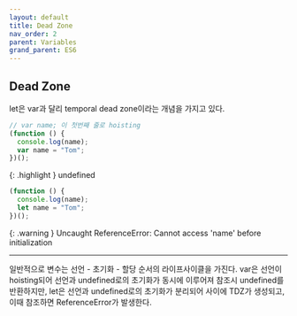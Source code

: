 ```yaml
---
layout: default
title: Dead Zone
nav_order: 2
parent: Variables
grand_parent: ES6
---
```


## Dead Zone

let은 var과 달리 temporal dead zone이라는 개념을 가지고 있다.

```js
// var name; 이 첫번째 줄로 hoisting
(function () {
  console.log(name);
  var name = "Tom";
})();
```

{: .highlight }
undefined

```js
(function () {
  console.log(name);
  let name = "Tom";
})();
```

{: .warning }
Uncaught ReferenceError: Cannot access 'name' before initialization

---

일반적으로 변수는 선언 - 초기화 - 할당 순서의 라이프사이클을 가진다. var은 선언이 hoisting되어 선언과 undefined로의 초기화가 동시에 이루어져 참조시 undefined를 반환하지만, let은 선언과 undefined로의 초기화가 분리되어 사이에 TDZ가 생성되고, 이때 참조하면 ReferenceError가 발생한다.
